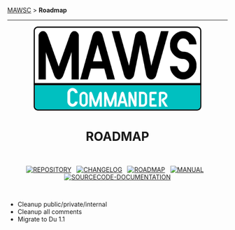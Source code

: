 <!-- b220618.112932 -->

[MAWSC](https://github.com/spectrum-health-systems/MAWSC) &gt; **Roadmap**

***

<div align="center">

  <img src="../.github/Logos/maws-logo-commander-512x256.png" alt="MAWSC logo" width="384">
  <h1> 
  ROADMAP
  </h1>

  <br>

  [![REPOSITORY](https://img.shields.io/badge/REPOSITORY-007474?style=for-the-badge)](https://github.com/spectrum-health-systems/MAWSC)&nbsp;&nbsp;&nbsp;[![CHANGELOG](https://img.shields.io/badge/CHANGELOG-007474?style=for-the-badge)](CHANGELOG.md)&nbsp;&nbsp;&nbsp;[![ROADMAP](https://img.shields.io/badge/ROADMAP-00c0c0?style=for-the-badge)](ROADMAP.md)&nbsp;&nbsp;&nbsp;[![MANUAL](https://img.shields.io/badge/MANUAL-007474?style=for-the-badge)](./Manual/MAWSC-Manual.md)&nbsp;&nbsp;&nbsp;[![SOURCECODE-DOCUMENTATION](https://img.shields.io/badge/SOURCECODE%20DOCUMENTATION-007474?style=for-the-badge)](./Sourcecode/MAWSC-Sourcecode.md)

</div>

<br>

* Cleanup public/private/internal
* Cleanup all comments
* Migrate to Du 1.1